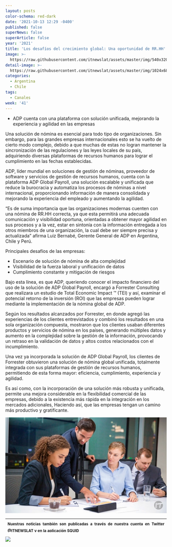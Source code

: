 ```yaml
---
layout: posts
color-schema: red-dark
date: '2021-10-13 12:29 -0400'
published: false
superNews: false
superArticle: false
year: '2021'
title: 'Los desafíos del crecimiento global: Una oportunidad de RR.HH'
image: >-
  https://raw.githubusercontent.com/itnewslat/assets/master/img/540x320/Gerentes-p.jpg
detail-image: >-
  https://raw.githubusercontent.com/itnewslat/assets/master/img/1024x680/Gerentes-g.jpg
categories:
  - Argentina
  - Chile
tags:
  - Canales
week: '41'
---
```

 
- ADP cuenta con una plataforma con solución unificada, mejorando la experiencia y agilidad en las empresas

Una solución de nómina es esencial para todo tipo de organizaciones. Sin embargo, para las grandes empresas internacionales esto se ha vuelto de cierto modo complejo, debido a que muchas de estas no logran mantener la sincronización de las regulaciones y las leyes locales de su país, adquiriendo diversas plataformas de recursos humanos para lograr el cumplimiento en las fechas establecidas.
 
ADP, líder mundial en soluciones de gestión de nóminas, proveedor de software y servicios de gestión de recursos humanos, cuenta con la plataforma ADP Global Payroll, una solución escalable y unificada que reduce la burocracia y automatiza los procesos de nóminas a nivel internacional, proporcionando información de manera consolidada y mejorando la experiencia del empleado y aumentando la agilidad.
 
“Es de suma importancia que las organizaciones modernas cuenten con una nómina de RR.HH correcta, ya que esta permitirá una adecuada comunicación y visibilidad oportuna, orientadas a obtener mayor agilidad en sus procesos y a la vez, estar en sintonía con la información entregada a los otros miembros de una organización, la cual debe ser siempre precisa y actualizada” afirma Luiz Bernabé, Gerente General de ADP en Argentina, Chile y Perú.
 
Principales desafíos de las empresas:
 
- Escenario de solución de nómina de alta complejidad
- Visibilidad de la fuerza laboral y unificación de datos
- Cumplimiento constante y mitigación de riesgos
 
Bajo esta línea, es que ADP, queriendo conocer el impacto financiero del uso de la solución de ADP Global Payroll, encargó a Forrester Consulting que realizara un estudio de Total Economic Impact ™ (TEI) y así, examinar el potencial retorno de la inversión (ROI) que las empresas pueden lograr mediante la implementación de la nómina global de ADP.
 
Según los resultados alcanzados por Forrester, en donde agregó las experiencias de los clientes entrevistados y combinó los resultados en una sola organización compuesta, mostraron que los clientes usaban diferentes productos y servicios de nómina en los países, generando múltiples datos y aumento en la complejidad sobre la gestión de la información, provocando un retraso en la validación de datos y altos costos relacionados con el incumplimiento.
 
Una vez ya incorporada la solución de ADP Global Payroll, los clientes de Forrester obtuvieron una solución de nómina global unificada, totalmente integrada con sus plataformas de gestión de recursos humanos, permitiendo de esta forma mayor: eficiencia, cumplimiento, experiencia y agilidad.
 
Es así como, con la incorporación de una solución más robusta y unificada, permite una mejora considerable en la flexibilidad comercial de las empresas, debido a la existencia más rápida en la integración en los mercados adicionales, Haciendo así, que las empresas tengan un camino más productivo y gratificante.

![](https://raw.githubusercontent.com/itnewslat/assets/master/img/540x320/Gerentes-p.jpg)

<table style="height: 42px;" width="569">
<tbody>
<tr>
<td style="text-align: justify;"><sub><strong>Nuestras noticias también son publicadas a través de nuestra cuenta en Twitter <a href="https://twitter.com/itnewslat?lang=es">@ITNEWSLAT</a> y en la aplicación <a href="https://squidapp.co/en/">SQUID</a></strong></sub></td>
</tr>
</tbody>
</table>

<img src="https://tracker.metricool.com/c3po.jpg?hash=56f88a41e39ab42c063cc51676587a04"/>
